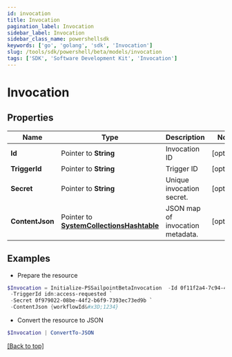 ```yaml
---
id: invocation
title: Invocation
pagination_label: Invocation
sidebar_label: Invocation
sidebar_class_name: powershellsdk
keywords: ['go', 'golang', 'sdk', 'Invocation'] 
slug: /tools/sdk/powershell/beta/models/invocation
tags: ['SDK', 'Software Development Kit', 'Invocation']
---
```



# Invocation

## Properties

Name | Type | Description | Notes
------------ | ------------- | ------------- | -------------
**Id** |  Pointer to **String** | Invocation ID | [optional] 
**TriggerId** |  Pointer to **String** | Trigger ID | [optional] 
**Secret** |  Pointer to **String** | Unique invocation secret. | [optional] 
**ContentJson** |  Pointer to [**SystemCollectionsHashtable**](system-collections-hashtable) | JSON map of invocation metadata. | [optional] 

## Examples

- Prepare the resource
```powershell
$Invocation = Initialize-PSSailpointBetaInvocation  -Id 0f11f2a4-7c94-4bf3-a2bd-742580fe3bde `
 -TriggerId idn:access-requested `
 -Secret 0f979022-08be-44f2-b6f9-7393ec73ed9b `
 -ContentJson {workflowId&#x3D;1234}
```

- Convert the resource to JSON
```powershell
$Invocation | ConvertTo-JSON
```


[[Back to top]](#) 

